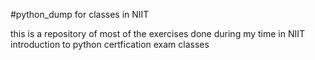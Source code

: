 #python_dump for classes in NIIT

this is a repository of most of the exercises done during my time in NIIT introduction to python certfication exam classes 
